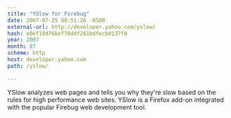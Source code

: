```yaml
---
title: "YSlow for Firebug"
date: 2007-07-25 08:51:26 -0500
external-url: http://developer.yahoo.com/yslow/
hash: e0ef18d76bef70ddf281bdfecb0137f8
year: 2007
month: 07
scheme: http
host: developer.yahoo.com
path: /yslow/

---
```


YSlow analyzes web pages and tells you why they're slow based on the rules for high performance web sites. YSlow is a Firefox add-on integrated with the popular Firebug web development tool.
